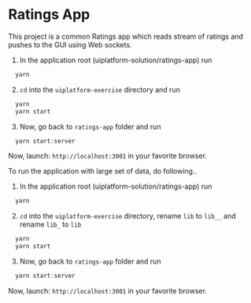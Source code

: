# Ratings App

This project is a common Ratings app which reads stream of ratings and pushes to the GUI using Web sockets.

1. In the application root (uiplatform-solution/ratings-app) run 
```javascript 
  yarn
```
2. `cd` into the `uiplatform-exercise` directory and run 
```javascript 
  yarn
  yarn start
```
3. Now, go back to `ratings-app` folder and run
```javascript 
  yarn start:server
```
Now, launch: `http://localhost:3001` in your favorite browser.

To run the application with large set of data, do following..

1. In the application root (uiplatform-solution/ratings-app) run 
```javascript 
  yarn
```
2. `cd` into the `uiplatform-exercise` directory, rename `lib` to `lib__` and rename `lib_` to `lib`
```javascript 
  yarn
  yarn start
```
3. Now, go back to `ratings-app` folder and run
```javascript 
  yarn start:server
```
Now, launch: `http://localhost:3001` in your favorite browser.